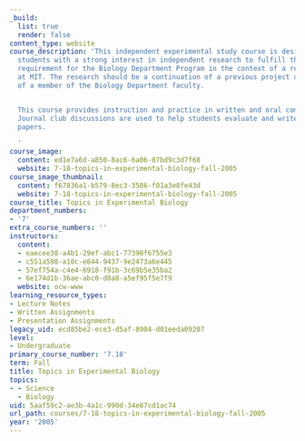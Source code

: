 ```yaml
---
_build:
  list: true
  render: false
content_type: website
course_description: 'This independent experimental study course is designed to allow
  students with a strong interest in independent research to fulfill the project laboratory
  requirement for the Biology Department Program in the context of a research laboratory
  at MIT. The research should be a continuation of a previous project under the direction
  of a member of the Biology Department faculty.


  This course provides instruction and practice in written and oral communication.
  Journal club discussions are used to help students evaluate and write scientific
  papers.

  '
course_image:
  content: ed1e7a6d-a850-8ac6-6a06-07bd9c3d7f68
  website: 7-18-topics-in-experimental-biology-fall-2005
course_image_thumbnail:
  content: f67836a1-b579-8ec3-3586-f01a3e8fe43d
  website: 7-18-topics-in-experimental-biology-fall-2005
course_title: Topics in Experimental Biology
department_numbers:
- '7'
extra_course_numbers: ''
instructors:
  content:
  - eaecee38-a4b1-29ef-abc1-77398f6755e3
  - c551a598-a10c-e844-9437-9e2473a6e445
  - 57ef754a-c4e4-6918-f91b-3c69b5e35ba2
  - 6e174d1b-36ae-abc0-d0a8-a5ef95f5e7f9
  website: ocw-www
learning_resource_types:
- Lecture Notes
- Written Assignments
- Presentation Assignments
legacy_uid: ecd85be2-ece3-d5af-8904-d01eeda09207
level:
- Undergraduate
primary_course_number: '7.18'
term: Fall
title: Topics in Experimental Biology
topics:
- - Science
  - Biology
uid: 5aaf59c2-ae3b-4a1c-990d-34e87cd1ac74
url_path: courses/7-18-topics-in-experimental-biology-fall-2005
year: '2005'
---
```

